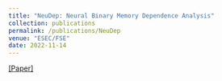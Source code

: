 ```yaml
---
title: "NeuDep: Neural Binary Memory Dependence Analysis"
collection: publications
permalink: /publications/NeuDep
venue: "ESEC/FSE"
date: 2022-11-14
---
```


[[Paper]](/files/NeuDep-Paper.pdf)